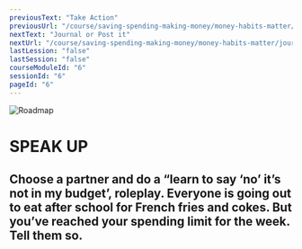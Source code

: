 ```yaml
---
previousText: "Take Action"
previousUrl: "/course/saving-spending-making-money/money-habits-matter/activities"
nextText: "Journal or Post it"
nextUrl: "/course/saving-spending-making-money/money-habits-matter/journal-or-post-it"
lastLession: "false"
lastSession: "false"
courseModuleId: "6"
sessionId: "6"
pageId: "6"
---
```



![Roadmap](/assets/img/lets-talk-about-it.png)
# SPEAK UP

## Choose a partner and do a “learn to say ‘no’ it’s not in my budget’, roleplay. Everyone is going out to eat after school for French fries and cokes. But you’ve reached your spending limit for the week. Tell them so.

<sparkle-feed-post assignment-name="Who did you admire for their financial accomplishments, and why?" ></sparkle-feed-post>
